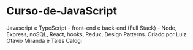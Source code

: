 # Curso-de-JavaScript
Javascript e TypeScript - front-end e back-end (Full Stack) - Node, Express, noSQL, React, hooks, Redux, Design Patterns. Criado por Luiz Otavio Miranda e Tales Calogi
